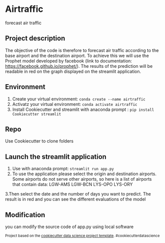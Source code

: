 Airtraffic
==============================

forecast air traffic


Project description
------------


The objective of the code is therefore to forecast air traffic according to the base airport and the destination airport. To achieve this we will use the Prophet model developed by facebook (link to documentation: https://facebook.github.io/prophet/).
The results of the prediction will be readable in red on the graph displayed on the streamlit application.

Environment
------------

1. Create your virtual environment:
```conda create --name airtraffic```
2. Activatz your virtual environment:
```conda activate airtraffic```
3. Install Cookiecutter and streamlit with anaconda prompt :
```pip install Cookiecutter streamlit```

Repo
------------

Use Cookiecutter to clone folders

Launch the streamlit application  
------------
1. Use with anaconda prompt:
```streamlit run app.py ```
2. To use the application please select the origin and destination airports.
Some airports do not serve other airports, so here is a list of airports that contain data:
LGW-AMS
LGW-BCN
LYS-OPO 
LYS-ORY

3.Then select the date and the number of days you want to predict. The result is in red and you can see the different evaluations of the model

Modification
------------

you can modify the source code of app.py using local software





<p><small>Project based on the <a target="_blank" href="http://git.equancy.io/tools/cookiecutter-data-science-project/">cookiecutter data science project template</a>. #cookiecutterdatascience</small></p>
